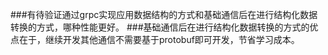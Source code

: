 ﻿
###有待验证通过grpc实现应用数据结构的方式和基础通信后在进行结构化数据转换的方式，哪种性能更好。
###基础通信后在进行结构化数据转换的方式的优点在于，继续开发其他通信不需要基于protobuf即可开发，节省学习成本。